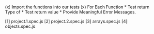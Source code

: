 (x) Import the functions into our tests
(x) For Each Function
    * Test return Type of
    * Test return value
    * Provide Meaningful Error Messages.

[1] project.1.spec.js
[2] project.2.spec.js
[3] arrays.spec.js
[4] objects.spec.js
